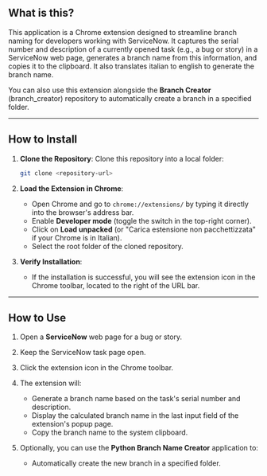 ## What is this?

This application is a Chrome extension designed to streamline branch naming for developers working with ServiceNow. It captures the serial number and description of a currently opened task (e.g., a bug or story) in a ServiceNow web page, generates a branch name from this information, and copies it to the clipboard. It also translates italian to english to generate the branch name. 

You can also use this extension alongside the **Branch Creator** (branch_creator) repository to automatically create a branch in a specified folder.

---

## How to Install

1. **Clone the Repository**:
   Clone this repository into a local folder:
   ```bash
   git clone <repository-url>

2. **Load the Extension in Chrome**:
   - Open Chrome and go to `chrome://extensions/` by typing it directly into the browser's address bar.
   - Enable **Developer mode** (toggle the switch in the top-right corner).
   - Click on **Load unpacked** (or "Carica estensione non pacchettizzata" if your Chrome is in Italian).
   - Select the root folder of the cloned repository.

3. **Verify Installation**:
   - If the installation is successful, you will see the extension icon in the Chrome toolbar, located to the right of the URL bar.

---

## How to Use

1. Open a **ServiceNow** web page for a bug or story.
2. Keep the ServiceNow task page open.
3. Click the extension icon in the Chrome toolbar.
4. The extension will:
   - Generate a branch name based on the task's serial number and description.
   - Display the calculated branch name in the last input field of the extension's popup page.
   - Copy the branch name to the system clipboard.

5. Optionally, you can use the **Python Branch Name Creator** application to:
   - Automatically create the new branch in a specified folder.
   
